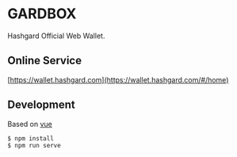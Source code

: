 # GARDBOX

Hashgard Official Web Wallet.

## Online Service

[https://wallet.hashgard.com](https://wallet.hashgard.com/#/home)

## Development

Based on [vue](https://github.com/vuejs/vue)

```shell
$ npm install
$ npm run serve
```
